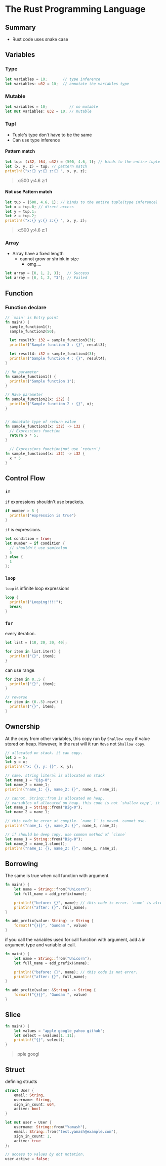 # The Rust Programming Language

## Summary

* Rust code uses snake case


## Variables

### Type

```rust
let variables = 10;       // type inference
let variables: u32 = 10;  // annotate the variables type

```

### Mutable

```rust
let variables = 10;          // no mutable
let mut variables: u32 = 10; // mutable
```

### Tupl

* Tuple's type don't have to be the same
* Can use type inference

#### Pattern match

```rust
let tup: (i32, f64, u32) = (500, 4.6, 1); // binds to the entire tuple
let (x, y, z) = tup; // pattern match
println!("x:{} y:{} z:{} ", x, y, z);
```

> x:500 y:4.6 z:1

#### Not use Pattern match

```rust
let tup = (500, 4.6, 1); // binds to the entire tuple(type inference)
let x = tup.0; // direct access
let y = tup.1;
let z = tup.2;
println!("x:{} y:{} z:{} ", x, y, z);
```

> x:500 y:4.6 z:1

### Array

* Array have a fixed length
  * cannot grow or shrink in size
    * omg....

``` rust
let array = [0, 1, 2, 3];   // Success
let array = [0, 1, 2, "3"]; // Failed
```

## Function

### Function declare

```rust
// `main` is Entry point
fn main() {
  sample_function1();
  sample_function2(50);

  let result3: i32 = sample_function3(3);
  println!("Sample function 3 : {}", result3);

  let result4: i32 = sample_function4(3);
  println!("Sample function 4 : {}", result4);
}

// No parameter
fn sample_function1() {
  println!("Sample function 1");
}

// Have parameter
fn sample_function2(x: i32) {
  println!("Sample function 2 : {}", x);
}


// Annotate type of return value
fn sample_function3(x: i32) -> i32 {
  // Expressions function
  return x * 5;
}

  // Expressions function(not use `return`)
fn sample_function4(x: i32) -> i32 {
  x * 5
}
```

## Control Flow

### `if`

`if` expressions shouldn't use brackets.

```rust
if number > 5 {
  println!("expression is true")
}
```

`if` is expressions.

```rust
let condition = true;
let number = if condition {
  // shouldn't use semicolon
  5
} else {
  1
};
```

### `loop`

`loop` is infinite loop expressions

```rust
loop {
  println!("Looping!!!!");
  break;
}
```

### `for`

every iteration.

```rust
let list = [10, 20, 30, 40];

for item in list.iter() {
  println!("{}", item);
}
```

can use range.

```rust
for item in 0..5 {
  println!("{}", item);
}

// reverse
for item in (0..5).rev() {
  println!("{}", item);
}
```

## Ownership

At the copy from other variables, this copy run by `Shallow copy` if value stored on heap.
However, in the rust will it run `Move` not `Shallow copy`.

```rust
// allocated on stack. it can copy.
let x = 5;
let y = x;
println!("x: {}, y: {}", x, y);

// same. string literal is allocated on stack
let name_1 = "Big-O";
let name_2 = name_1;
println!("name_1: {}, name_2: {}", name_1, name_2);

// cannot. String::from is allocated on heap.
// variables of allocated on heap. this code is not `shallow copy`, it's the move.
let name_1 = String::from("Big-O");
let name_2 = name_1;

// this code be error at compile. `name_1` is moved. cannot use.
println!("name_1: {}, name_2: {}", name_1, name_2);

// if should be deep copy, use common method of `clone`
let name_1 = String::from("Big-O");
let name_2 = name_1.clone();
println!("name_1: {}, name_2: {}", name_1, name_2);
```

## Borrowing

The same is true when call function with argument.

```rust
fn main() {
    let name = String::from("Unicorn");
    let full_name = add_prefix(name);

    println!("before: {}", name); // this code is error. `name` is already moved.
    println!("after: {}", full_name);
}

fn add_prefix(value: String) -> String {
    format!("{}{}", "Gundam ", value)
}
```

if you call the variables used for call function with argument, add `&` in argument type and variable at call.

```rust
fn main() {
    let name = String::from("Unicorn");
    let full_name = add_prefix(&name);

    println!("before: {}", name); // this code is not error.
    println!("after: {}", full_name);
}

fn add_prefix(value: &String) -> String {
    format!("{}{}", "Gundam ", value)
}
```

## Slice

```rust
fn main() {
    let values = "apple google yahoo github";
    let select = &values[1..11];
    println!("{}", select);
}
```

> pple googl

## Struct

defining structs

```rust
struct User {
    email: String,
    username: String,
    sign_in_count: u64,
    active: bool
}

let mut user = User {
    username: String::from("Yamash"),
    email: String::from("test.yamash@example.com"),
    sign_in_count: 1,
    active: true
};

// access to values by dot notation.
user.active = false;
```